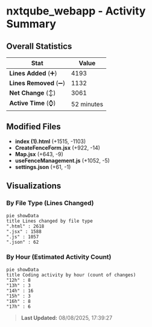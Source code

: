 # nxtqube_webapp - Activity Summary 

## Overall Statistics

| Stat                   | Value                                                             |
| ---------------------- | ----------------------------------------------------------------- |
| **Lines Added** (➕)   | 4193                                          |
| **Lines Removed** (➖) | 1132                                        |
| **Net Change** (↕)    | 3061                |
| **Active Time** (⌚)   | 52 minutes |


## Modified Files
- **index (1).html** (+1515, -1103)
- **CreateFenceForm.jsx** (+922, -14)
- **Map.jsx** (+643, -9)
- **useFenceManagement.js** (+1052, -5)
- **settings.json** (+61, -1)

## Visualizations

### By File Type (Lines Changed)

```mermaid
pie showData
title Lines changed by file type
".html" : 2618
".jsx" : 1588
".js" : 1057
".json" : 62
```

### By Hour (Estimated Activity Count)

```mermaid
pie showData
title Coding activity by hour (count of changes)
"12h" : 8
"13h" : 3
"14h" : 16
"15h" : 3
"16h" : 8
"17h" : 6
```


> **Last Updated:** 08/08/2025, 17:39:27